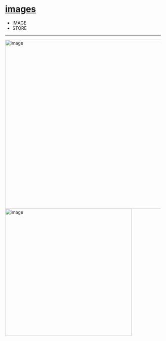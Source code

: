 # [images](https://github.com/dululu/GitNote/issues/67)

- IMAGE
- STORE

---

<img width="546" alt="image" src="https://github.com/user-attachments/assets/80b87f3b-aa89-460d-9121-6667c5b19481">

<img width="410" alt="image" src="https://github.com/user-attachments/assets/f6c1de52-aa29-4fe8-8a9f-86e38b29f82b">
